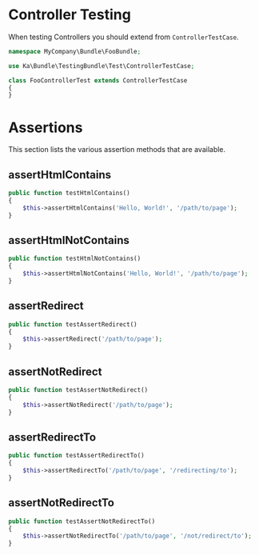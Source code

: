 Controller Testing
==================

When testing Controllers you should extend from `ControllerTestCase`.

  ```php
  namespace MyCompany\Bundle\FooBundle;

  use Ka\Bundle\TestingBundle\Test\ControllerTestCase;

  class FooControllerTest extends ControllerTestCase
  {
  }
  ```

Assertions
==========

This section lists the various assertion methods that are available.

<!-- TODO: Add method signatures and short explanations -->

assertHtmlContains
------------------

  ```php
  public function testHtmlContains()
  {
      $this->assertHtmlContains('Hello, World!', '/path/to/page');
  }
  ```

assertHtmlNotContains
---------------------

  ```php
  public function testHtmlNotContains()
  {
      $this->assertHtmlNotContains('Hello, World!', '/path/to/page');
  }
  ```

assertRedirect
--------------

  ```php
  public function testAssertRedirect()
  {
      $this->assertRedirect('/path/to/page');
  }
  ```

assertNotRedirect
-----------------

  ```php
  public function testAssertNotRedirect()
  {
      $this->assertNotRedirect('/path/to/page');
  }
  ```

assertRedirectTo
----------------

  ```php
  public function testAssertRedirectTo()
  {
      $this->assertRedirectTo('/path/to/page', '/redirecting/to');
  }
  ```

assertNotRedirectTo
-------------------

  ```php
  public function testAssertNotRedirectTo()
  {
      $this->assertNotRedirectTo('/path/to/page', '/not/redirect/to');
  }
  ```
